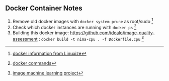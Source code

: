 ## Docker Container Notes

1. Remove old docker images with `docker system prune` as root/sudo [^source]
2. Check which docker instances are running with `docker ps` [^docker-commands]
3. Building this docker image: https://github.com/idealo/image-quality-assessment : `docker build -t nima-cpu . -f Dockerfile.cpu` [^image-docker-project]

[^source]: [docker information from Linuxize](https://linuxize.com/post/how-to-remove-docker-images-containers-volumes-and-networks/)

[^docker-commands]: [docker commands](https://docs.docker.com/engine/reference/commandline/ps/)

[^image-docker-project]: [image machine learning project](https://github.com/idealo/image-quality-assessment/blob/master/README.md#getting-started)